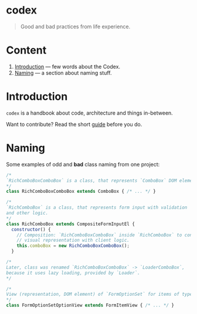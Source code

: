 codex
=====

> Good and bad practices from life experience.

# Content

1. [Introduction](#introduction) — few words about the Codex.
2. [Naming](#naming) — a section about naming stuff.

# Introduction

`codex` is a handbook about code, architecture and things in-between.

Want to contribute? Read the short [guide](CONTRIBUTING.md) before you do.

# Naming

Some examples of odd and __bad__ class naming from one project:

```js
/*
`RichComboBoxComboBox` is a class, that represents `ComboBox` DOM element.
*/
class RichComboBoxComboBox extends ComboBox { /* ... */ }

/*
`RichComboBox` is a class, that represents form input with validation
and other logic.
*/
class RichComboBox extends CompositeFormInputEl {
  constructor() {
    // Composition: `RichComboBoxComboBox` inside `RichComboBox` to control the
    // visual representation with client logic.
    this.comboBox = new RichComboBoxComboBox();
  }

/*
Later, class was renamed `RichComboBoxComboBox` -> `LoaderComboBox`,
because it uses lazy loading, provided by `Loader`.
*/
```

```js
/*
View (representation, DOM element) of `FormOptionSet` for items of type `Options`.
*/
class FormOptionSetOptionView extends FormItemView { /* ... */ }
```
